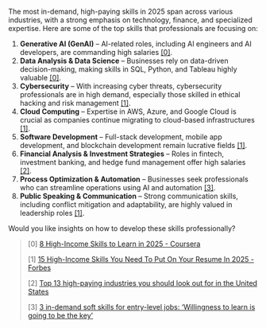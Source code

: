 The most in-demand, high-paying skills in 2025 span across various industries, with a strong emphasis on technology, finance, and specialized expertise. Here are some of the top skills that professionals are focusing on:

1. **Generative AI (GenAI)** – AI-related roles, including AI engineers and AI developers, are commanding high salaries [[0]](https://www.coursera.org/articles/high-income-skills).
2. **Data Analysis & Data Science** – Businesses rely on data-driven decision-making, making skills in SQL, Python, and Tableau highly valuable [[0]](https://www.coursera.org/articles/high-income-skills).
3. **Cybersecurity** – With increasing cyber threats, cybersecurity professionals are in high demand, especially those skilled in ethical hacking and risk management [[1]](https://www.forbes.com/sites/rachelwells/2025/03/19/15-high-income-skills-you-need-to-put-on-your-resume-in-2025/).
4. **Cloud Computing** – Expertise in AWS, Azure, and Google Cloud is crucial as companies continue migrating to cloud-based infrastructures [[1]](https://www.forbes.com/sites/rachelwells/2025/03/19/15-high-income-skills-you-need-to-put-on-your-resume-in-2025/).
5. **Software Development** – Full-stack development, mobile app development, and blockchain development remain lucrative fields [[1]](https://www.forbes.com/sites/rachelwells/2025/03/19/15-high-income-skills-you-need-to-put-on-your-resume-in-2025/).
6. **Financial Analysis & Investment Strategies** – Roles in fintech, investment banking, and hedge fund management offer high salaries [[2]](https://businessday.ng/jobs-human-capital/article/top-13-high-paying-industries-you-should-look-out-for-in-the-united-states/).
7. **Process Optimization & Automation** – Businesses seek professionals who can streamline operations using AI and automation [[3]](https://www.msn.com/en-us/money/careersandeducation/3-in-demand-soft-skills-for-entry-level-jobs-willingness-to-learn-is-going-to-be-the-key/ar-AA1EUAyu).
8. **Public Speaking & Communication** – Strong communication skills, including conflict mitigation and adaptability, are highly valued in leadership roles [[1]](https://www.forbes.com/sites/rachelwells/2025/03/19/15-high-income-skills-you-need-to-put-on-your-resume-in-2025/).

Would you like insights on how to develop these skills professionally?



> [0] [8 High-Income Skills to Learn in 2025 - Coursera](https://www.coursera.org/articles/high-income-skills)
>
> [1] [15 High-Income Skills You Need To Put On Your Resume In 2025 - Forbes](https://www.forbes.com/sites/rachelwells/2025/03/19/15-high-income-skills-you-need-to-put-on-your-resume-in-2025/)
>
> [2] [Top 13 high-paying industries you should look out for in the United States](https://businessday.ng/jobs-human-capital/article/top-13-high-paying-industries-you-should-look-out-for-in-the-united-states/)
>
> [3] [3 in-demand soft skills for entry-level jobs: ‘Willingness to learn is going to be the key'](https://www.msn.com/en-us/money/careersandeducation/3-in-demand-soft-skills-for-entry-level-jobs-willingness-to-learn-is-going-to-be-the-key/ar-AA1EUAyu)